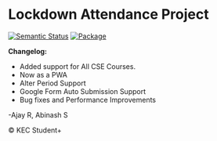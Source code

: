 # Lockdown Attendance Project

[![Semantic Status](https://img.shields.io/badge/Semantic--UI-Active-blue)](https://github.com/fomantic/Fomantic-UI)
[![Package](https://img.shields.io/badge/Download%20Package-3.0-ffb6b4)](https://github.com/s-abinash/attendance/archive/v3.0.zip)


<strong> Changelog:</strong>
<ul>
<li>Added support for All CSE Courses.</li>
<li>Now as a PWA</li>
<li>Alter Period Support</li>
<li>Google Form Auto Submission Support</li>
<li>Bug fixes and Performance Improvements</li>
</ul>


-Ajay R, Abinash S

&copy; KEC Student+

